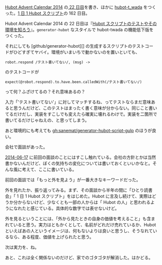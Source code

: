 [Hubot Advent Calendar 2014][hubot-adventar-2014] の[ 22 日目][hubot-adventar-2014-22]を書き、ほかに [hubot-t_wada][gh:bouzuya/hubot-t_wada] をつくった。[1 日 1 Hubot スクリプト][hubot-script-per-day]の 162 日目。

Hubot Advent Calendar 2014 の 22 日目は『[Hubot スクリプトのテストやその環境を知ろう][hubot-adventar-2014-22]』。`generator-hubot` なスタイルで hubot-twada の機能低下版をつくった。

それにしても [github/generator-hubot][] の生成するスクリプトのテストコードがひどすぎてヤバイ。環境がいまいちで動かないのを置いといても、

`robot.respond /テスト書いてない/, (msg) ->`

のテストコードが

`expect(@robot.respond).to.have.been.calledWith(/テスト書いてない/)`

って何？ふざけてるの？それ意味あるの？

入力「'テスト書いてない'」に対してマッチするね、ってテストならまだ意味あると思うんだけど、このテストはまったく書く意味が分からない。同じこと書いてるだけだし、実装をすこしでも変えたら確実に壊れるわけで。実装を二箇所で書いてるだけじゃねえの、と思ってしまう。

あと環境的にも考えても [gh:sanemat/generator-hubot-script-gulp][] のほうが良い。

会社で面談があった。

[2014-06-17][] に前回の面談のことにはすこし触れている。会社の方針とかは当然書かないんだけど、ぼくの気持ちの変化については書いておくといいかなと。そんな風に考えて、ここに書いている。

前回の面談では「もっと外を見よう」が一番大きなキーワードだった。

外を見れたか、振り返ってみる。まず、その面談から半年の間に「ひとり読書会」「 1 日 1 Hubot スクリプト」をはじめた。Hubot に言及し続けて、実際はどうか分からないけど、少なくとも一部の人からは「 Hubot の人」と思われるようになれたと感じている。具体的な数字では表せないけど。

外を見るということには、「外から見たときの自身の価値を考えること」も含まれていると思う。実力はともかくとして、名前がどれだけ売れているか、Hubot といえばあの人というイメージは、何もないよりは良いと思うし、そうなれているなら、ある程度、価値を上げられたと思う。

次は実力を、ね。

あと、これは全く関係ないのだけど、家でのゴタゴタが解消した。はかどる。

[2014-06-17]: https://blog.bouzuya.net/2014/06/17/
[2014-12-09]: https://blog.bouzuya.net/2014/12/09/
[gh:sanemat/generator-hubot-script-gulp]: https://github.com/sanemat/generator-hubot-script-gulp
[hubot-adventar-2014]: http://www.adventar.org/calendars/384
[hubot-adventar-2014-22]: http://qiita.com/bouzuya/items/e23426ecf039154bed7b
[hubot-script-per-day]: https://blog.bouzuya.net/posts?tags=hubot-script-per-day
[gh:bouzuya/hubot-t_wada]: https://github.com/bouzuya/hubot-t_wada

